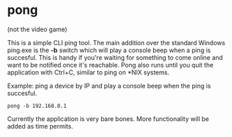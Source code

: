 # pong
(not the video game)

This is a simple CLI ping tool. The main addition over the standard Windows ping.exe is the **-b** switch which will play a console beep when a ping is succesful. This is handy if you're waiting for something to come online and want to be notified once it's reachable. Pong also runs until you quit the application with Ctrl+C, similar to ping on *NIX systems. 

Example: ping a device by IP and play a console beep when the ping is succesful.
```
pong -b 192.168.0.1
```

Currently the application is very bare bones. More functionality will be added as time permits.
